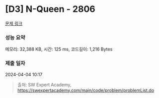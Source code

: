 # [D3] N-Queen - 2806 

[문제 링크](https://swexpertacademy.com/main/code/problem/problemDetail.do?contestProbId=AV7GKs06AU0DFAXB) 

### 성능 요약

메모리: 32,388 KB, 시간: 125 ms, 코드길이: 1,216 Bytes

### 제출 일자

2024-04-04 10:17



> 출처: SW Expert Academy, https://swexpertacademy.com/main/code/problem/problemList.do